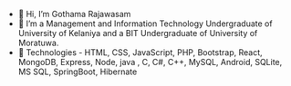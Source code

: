 - 👋 Hi, I’m Gothama Rajawasam
- 👀 I’m a Management and Information Technology Undergraduate of University of Kelaniya and a BIT Undergraduate of University of Moratuwa.
- 🌱 Technologies - HTML, CSS, JavaScript, PHP, Bootstrap, React, MongoDB, Express, Node, java , C, C#, C++, MySQL, Android, SQLite, MS SQL, SpringBoot, Hibernate
<!---- 💞️ I’m looking to collaborate on ...
- 📫 How to reach me ...--->

<!---
Gothama/Gothama is a ✨ special ✨ repository because its `README.md` (this file) appears on your GitHub profile.
You can click the Preview link to take a look at your changes.
--->
